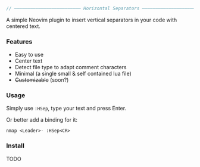 ```rs

// ————————————————————————— Horizontal Separators —————————————————————————— //

```

A simple Neovim plugin to insert vertical separators in your code with centered text.

### Features

- Easy to use
- Center text
- Detect file type to adapt comment characters
- Minimal (a single small & self contained lua file)
- ~~Customizable~~ (soon?)

### Usage

Simply use `:HSep`, type your text and press Enter.

Or better add a binding for it:

```vim
nmap <Leader>- :HSep<CR>
```

### Install

TODO

